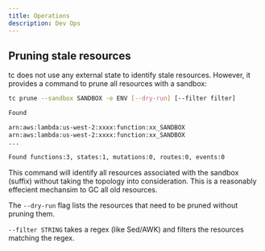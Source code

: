 ```yaml
---
title: Operations
description: Dev Ops
---
```



## Pruning stale resources

tc does not use any external state to identify stale resources. However, it provides a command to prune all resources with a sandbox:


```sh
tc prune --sandbox SANDBOX -e ENV [--dry-run] [--filter filter]

Found

arn:aws:lambda:us-west-2:xxxx:function:xx_SANDBOX
arn:aws:lambda:us-west-2:xxxx:function:xx_SANDBOX
...

Found functions:3, states:1, mutations:0, routes:0, events:0

```
This command will identify all resources associated with the sandbox (suffix) without taking the topology into consideration. This is a reasonably effecient mechansim to GC all old resources.

The `--dry-run` flag lists the resources that need to be pruned without pruning them.

`--filter STRING` takes a regex (like Sed/AWK) and filters the resources matching the regex.
